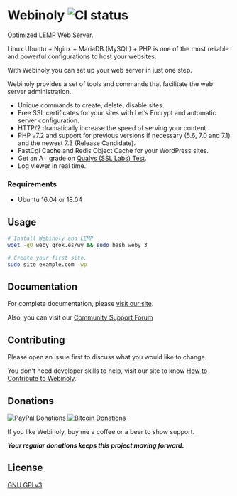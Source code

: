 # Webinoly ![CI status](https://img.shields.io/badge/build-passing-brightgreen.svg)

Optimized LEMP Web Server.

Linux Ubuntu + Nginx + MariaDB (MySQL) + PHP is one of the most reliable and powerful configurations to host your websites.

With Webinoly you can set up your web server in just one step.

Webinoly provides a set of tools and commands that facilitate the web server administration.
- Unique commands to create, delete, disable sites.
- Free SSL certificates for your sites with Let’s Encrypt and automatic server configuration.
- HTTP/2 dramatically increase the speed of serving your content.
- PHP v7.2 and support for previous versions if necessary (5.6, 7.0 and 7.1) and the newest 7.3 (Release Candidate).
- FastCgi Cache and Redis Object Cache for your WordPress sites.
- Get an A+ grade on [Qualys (SSL Labs) Test](https://www.ssllabs.com/ssltest/).
- Log viewer in real time.

### Requirements
* Ubuntu 16.04 or 18.04

## Usage

```bash
# Install Webinoly and LEMP
wget -qO weby qrok.es/wy && sudo bash weby 3

# Create your first site.
sudo site example.com -wp
```

## Documentation
For complete documentation, please [visit our site](https://webinoly.com/en/).

Also, you can visit our [Community Support Forum](https://webinoly.com/support/)

## Contributing
Please open an issue first to discuss what you would like to change.

You don't need developer skills to help, visit our site to know [How to Contribute to Webinoly](https://webinoly.com/en/contribute/).

## Donations

[![PayPal Donations](https://cdn.qrokes.com/media/paypal-webinoly-donate.png)](https://www.paypal.me/qrokes)
[![Bitcoin Donations](https://cdn.qrokes.com/media/bitcoin-webinoly-donate.png)](https://www.blockchain.com/btc/payment_request?address=1E3Ybo5UcvaAr1MoK4nBnMRFFY9aEMiku3)

If you like Webinoly, buy me a coffee or a beer to show support.

**_Your regular donations keeps this project moving forward._**

## License
[GNU GPLv3](https://choosealicense.com/licenses/gpl-3.0/)